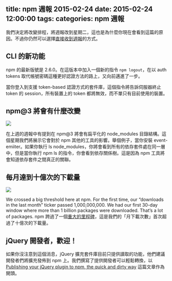 title: npm 週報 2015-02-24
date: 2015-02-24 12:00:00
tags:
categories: npm 週報
---

我們決定將改變排程，將週報改到星期二，這也是為什麼你現在會看到這篇的原因。不過你仍然可以選擇[直接收到週報](https://www.npmjs.com/npm-weekly)的方式。

## CLI 的新功能

npm 的最新版號是 2.6.0。在這版本中加入一個新的指令 `npm logout`，在以 auth tokens 取代帳號密碼這種更好認證方法的路上，又向前邁進了一步。

當你登入到支援 token-based 認證方式的套件庫，這個指令將告訴伺服器終止 token 的 session，所有裝置上的 token 都將無效，而不單只有目前使用的裝置。

## npm@3 將會有什麼改變 

![](http://media.tumblr.com/a9bc8311e63c86db3d2debd6dc7eea72/tumblr_inline_nkag6xyiwC1t68bpr.png)

在上週的週報中有提到在 npm@3 將會有扁平化的 node_modules 目錄結構。這個星期我們將展示它會對於 npm 其他的工具的影響。舉個例子，當你安裝 event-emiiter。如果你執行 ls node_modules，你將會看到所有的依存套件處在同一層中，但是當你執行 npm ls 的指令，你會看到依存關係樹。這是因為 npm 工具將會知道依存套件之間真正的關聯。

## 每月達到十億次的下載量

![](http://media.tumblr.com/cb372793ebfbc90e243c8be357422188/tumblr_inline_nkag7ewgMe1t68bpr.png)

We crossed a big threshold here at npm. For the first time, our “downloads in the last month” ticker passed 1,000,000,000. We had our first 30-day window where more than 1 billion packages were downloaded. That’s a lot of packages.
npm 跨過了一個[重大的里程碑](https://twitter.com/seldo/status/566403297368485888)，這是我們的「月下載次數」首次超過了十億次的下載量。

## jQuery 開發者，歡迎！

如果你沒注意到這個消息，jQuery 擴充套件庫目前只提供讀取的功能，他們建議開發者們將擴充發佈到 npm 上。我們撰寫了提供開發者可以輕鬆轉換，以 [Publishing your jQuery plugin to npm, the quick and dirty way](http://blog.npmjs.org/post/111475741445/publishing-your-jquery-plugin-to-npm-the-quick) 這篇文章作為開頭。
